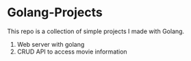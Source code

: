 # Golang-Projects

This repo is a collection of simple projects I made with Golang.

1. Web server with golang
2. CRUD API to access movie information
